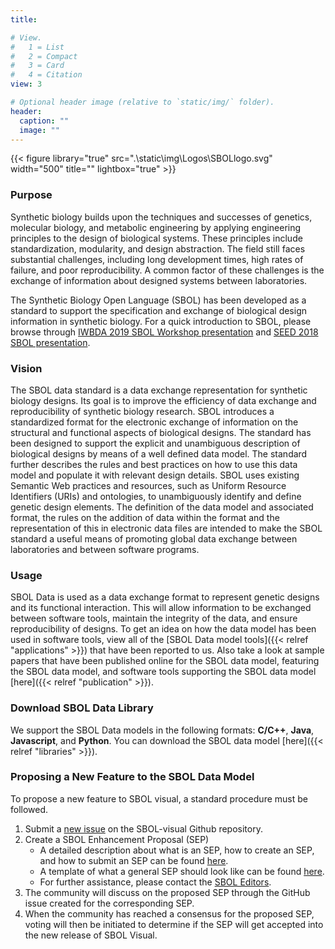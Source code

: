 ```yaml
---
title:

# View.
#   1 = List
#   2 = Compact
#   3 = Card
#   4 = Citation
view: 3

# Optional header image (relative to `static/img/` folder).
header:
  caption: ""
  image: ""
---
```


{{< figure library="true" src=".\static\img\Logos\SBOLlogo.svg" width="500" title="" lightbox="true" >}}

### Purpose

Synthetic biology builds upon the techniques and successes of genetics, molecular biology, and metabolic engineering by applying engineering principles to the design of biological systems. These principles include standardization, modularity, and design abstraction. The field still faces substantial challenges, including long development times, high rates of failure, and poor reproducibility. A common factor of these challenges is the exchange of information about designed systems between laboratories.

The Synthetic Biology Open Language (SBOL) has been developed as a standard to support the specification and exchange of biological design information in synthetic biology. For a quick introduction to SBOL, please browse through [IWBDA 2019 SBOL Workshop presentation](https://github.com/SynBioDex/Community-Media/blob/master/2019/IWBDA19/IWBDA2019.pdf) and [SEED 2018 SBOL presentation](https://github.com/SynBioDex/Community-Media/blob/master/2018/SEED/Workshop-Introduction.pptx).

### Vision

The SBOL data standard is a data exchange representation for synthetic biology designs. Its goal is to improve the efficiency of data exchange and reproducibility of synthetic biology research. SBOL introduces a standardized format for the electronic exchange of information on the structural and functional aspects of biological designs. The standard has been designed to support the explicit and unambiguous description of biological designs by means of a well defined data model. The standard further describes the rules and best practices on how to use this data model and populate it with relevant design details. SBOL uses existing Semantic Web practices and resources, such as Uniform Resource Identifiers (URIs) and ontologies, to unambiguously identify and define genetic design elements. The definition of the data model and associated format, the rules on the addition of data within the format and the representation of this in electronic data files are intended to make the SBOL standard a useful means of promoting global data exchange between laboratories and between software programs.

### Usage

SBOL Data is used as a data exchange format to represent genetic designs and its functional interaction.
This will allow information to be exchanged between software tools, maintain the integrity of the data, and ensure reproducibility of designs.
To get an idea on how the data model has been used in software tools, view all of the [SBOL Data model tools]({{< relref "applications" >}}) that have been reported to us.
Also take a look at sample papers that have been published online for the SBOL data model, featuring the SBOL data model, and software tools supporting the SBOL data model [here]({{< relref "publication" >}}).

### Download SBOL Data Library

We support the SBOL Data models in the following formats: **C/C++**, **Java**, **Javascript**, and **Python**. You can download the SBOL data model [here]({{< relref "libraries" >}}).

### Proposing a New Feature to the SBOL Data Model

To propose a new feature to SBOL visual, a standard procedure must be followed.

1. Submit a [new issue](https://github.com/SynBioDex/SBOL-specification/issues) on the SBOL-visual Github repository.
2. Create a SBOL Enhancement Proposal (SEP)
    * A detailed description about what is an SEP, how to create an SEP, and how to submit an SEP can be found [here](https://github.com/SynBioDex/SEPs/issues/1).
    * A template of what a general SEP should look like can be found [here](https://raw.githubusercontent.com/SynBioDex/SEPs/master/sep_002_template.md).
    * For further assistance, please contact the [SBOL Editors](mailto:sbol-editors@googlegroups.com).
3. The community will discuss on the proposed SEP through the GitHub issue created for the corresponding SEP.
4. When the community has reached a consensus for the proposed SEP, voting will then be initiated to determine if the SEP will get accepted into the new release of SBOL Visual.
